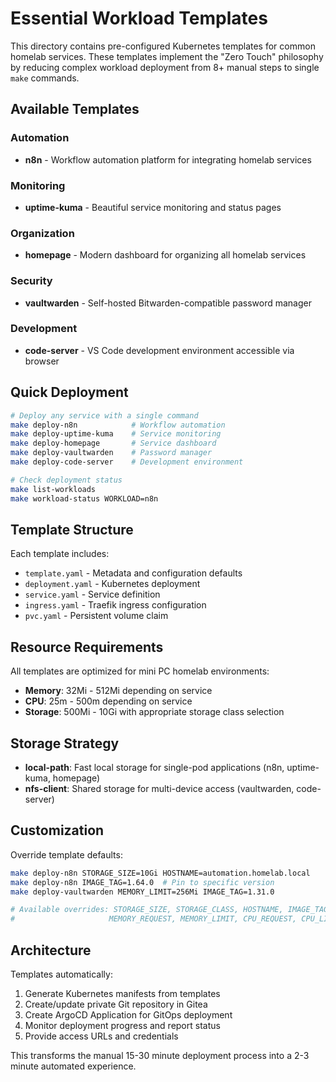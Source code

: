 # Essential Workload Templates

This directory contains pre-configured Kubernetes templates for common homelab services. These templates implement the "Zero Touch" philosophy by reducing complex workload deployment from 8+ manual steps to single `make` commands.

## Available Templates

### Automation
- **n8n** - Workflow automation platform for integrating homelab services

### Monitoring  
- **uptime-kuma** - Beautiful service monitoring and status pages

### Organization
- **homepage** - Modern dashboard for organizing all homelab services

### Security
- **vaultwarden** - Self-hosted Bitwarden-compatible password manager

### Development
- **code-server** - VS Code development environment accessible via browser

## Quick Deployment

```bash
# Deploy any service with a single command
make deploy-n8n            # Workflow automation
make deploy-uptime-kuma    # Service monitoring
make deploy-homepage       # Service dashboard
make deploy-vaultwarden    # Password manager
make deploy-code-server    # Development environment

# Check deployment status
make list-workloads
make workload-status WORKLOAD=n8n
```

## Template Structure

Each template includes:
- `template.yaml` - Metadata and configuration defaults
- `deployment.yaml` - Kubernetes deployment
- `service.yaml` - Service definition
- `ingress.yaml` - Traefik ingress configuration
- `pvc.yaml` - Persistent volume claim

## Resource Requirements

All templates are optimized for mini PC homelab environments:
- **Memory**: 32Mi - 512Mi depending on service
- **CPU**: 25m - 500m depending on service
- **Storage**: 500Mi - 10Gi with appropriate storage class selection

## Storage Strategy

- **local-path**: Fast local storage for single-pod applications (n8n, uptime-kuma, homepage)
- **nfs-client**: Shared storage for multi-device access (vaultwarden, code-server)

## Customization

Override template defaults:
```bash
make deploy-n8n STORAGE_SIZE=10Gi HOSTNAME=automation.homelab.local
make deploy-n8n IMAGE_TAG=1.64.0  # Pin to specific version
make deploy-vaultwarden MEMORY_LIMIT=256Mi IMAGE_TAG=1.31.0

# Available overrides: STORAGE_SIZE, STORAGE_CLASS, HOSTNAME, IMAGE_TAG,
#                     MEMORY_REQUEST, MEMORY_LIMIT, CPU_REQUEST, CPU_LIMIT
```

## Architecture

Templates automatically:
1. Generate Kubernetes manifests from templates
2. Create/update private Git repository in Gitea
3. Create ArgoCD Application for GitOps deployment
4. Monitor deployment progress and report status
5. Provide access URLs and credentials

This transforms the manual 15-30 minute deployment process into a 2-3 minute automated experience.